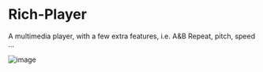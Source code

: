 # Rich-Player
A multimedia player, with a few extra features, i.e. A&amp;B Repeat, pitch, speed ...



![image](https://user-images.githubusercontent.com/110269285/182039227-a6d19779-23fa-4114-853d-35bb9fb36932.png)
